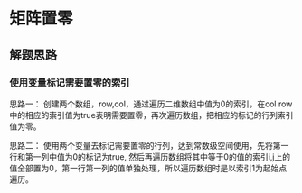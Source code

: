 # 矩阵置零

## 解题思路

### 使用变量标记需要置零的索引

思路一： 创建两个数组，row,col，通过遍历二维数组中值为0的索引，在col row中的相应的索引值为true表明需要置零，再次遍历数组，把相应的标记的行列索引值为零。

思路二： 使用两个变量去标记需要置零的行列，达到常数级空间使用，先将第一行和第一列中值为0的标记为true, 然后再遍历数组将其中等于0的值的索引i,j上的值全部置为0，第一行第一列的值单独处理，所以遍历数组时是以索引1为起始点遍历。
